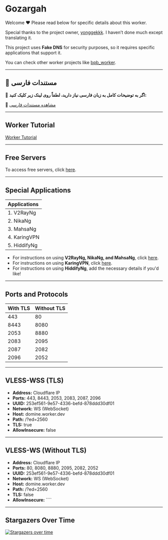 # Gozargah

Welcome ❤️ Please read below for specific details about this worker.

Special thanks to the project owner, [yonggekkk](https://github.com/yonggekkk). I haven’t done much except translating it.

This project uses **Fake DNS** for security purposes, so it requires specific applications that support it.

You can check other worker projects like [bpb_worker](https://github.com/valid7996/BPB-Worker-Panel).

---

## 📖 مستندات فارسی

📌 **اگر به توضیحات کامل به زبان فارسی نیاز دارید، لطفاً روی لینک زیر کلیک کنید:**

🔗 [مشاهده مستندات فارسی](https://github.com/valid7996/Gozargah/blob/main/Farsi.md)

---

## Worker Tutorial

[Worker Tutorial](https://github.com/valid7996/Gozargah/blob/main/Education/workerscomment.md)

---

## Free Servers

To access free servers, click [here](https://github.com/valid7996/Gozargah/blob/main/Free%20config.md).

---

## Special Applications

| Applications |
|:---|
| 1. V2RayNg |
| 2. NikaNg |
| 3. MahsaNg |
| 4. KaringVPN |
| 5. HiddifyNg |

- For instructions on using **V2RayNg, NikaNg, and MahsaNg**, click [here](https://github.com/valid7996/Gozargah/tree/main/Education/V2RayNg).
- For instructions on using **KaringVPN**, click [here](https://github.com/valid7996/Gozargah/tree/main/Education/Karingvpn).
- For instructions on using **HiddifyNg**, add the necessary details if you'd like!

---

## Ports and Protocols

| **With TLS** | **Without TLS** |
|:---|:---|
| 443 | 80 |
| 8443 | 8080 |
| 2053 | 8880 |
| 2083 | 2095 |
| 2087 | 2082 |
| 2096 | 2052 |

---

## VLESS-WSS (TLS)

- **Address:** Cloudflare IP  
- **Ports:** 443, 8443, 2053, 2083, 2087, 2096  
- **UUID:** 253ef561-9e57-4336-befd-878ddd30df01  
- **Network:** WS (WebSocket)  
- **Host:** domine.worker.dev  
- **Path:** /?ed=2560  
- **TLS:** true  
- **AllowInsecure:** false  

---

## VLESS-WS (Without TLS)

- **Address:** Cloudflare IP  
- **Ports:** 80, 8080, 8880, 2095, 2082, 2052  
- **UUID:** 253ef561-9e57-4336-befd-878ddd30df01  
- **Network:** WS (WebSocket)  
- **Host:** domine.worker.dev  
- **Path:** /?ed=2560  
- **TLS:** false  
- **AllowInsecure:** ````  

---

## Stargazers Over Time

[![Stargazers over time](https://starchart.cc/valid7996/Gozargah.svg?variant=adaptive)](https://starchart.cc/valid7996/Gozargah)
